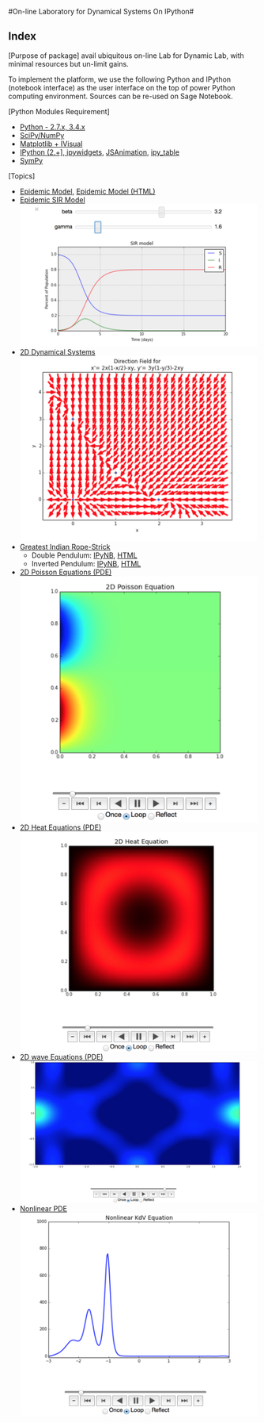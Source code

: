 #On-line Laboratory for Dynamical Systems On IPython#

## Index
[Purpose of package]
avail ubiquitous on-line Lab for Dynamic Lab, with minimal resources but un-limit gains.

To implement the platform, we use the following Python and IPython (notebook interface) as the user interface on the top of power Python computing environment. Sources can be re-used on Sage Notebook.

[Python Modules Requirement]
 
* <a href=“http://www.python.org”>Python - 2.7.x, 3.4.x</a>
* <a href=“www.scipy.org”>SciPy/NumPy</a>
* <a href=“matplotlib.org”>Matplotlib + <a href=“https://pypi.python.org/pypi/IVisual”>IVisual</a>
* <a href=“ipython.org”>IPython (2.+], <a href=“https://github.com/jakevdp/ipywidgets”>ipywidgets</a>, <a href=“https://github.com/jakevdp/JSAnimation”>JSAnimation</a>, <a href=“https://github.com/epmoyer/ipy_table”>ipy_table</a>
* <a href=“www.sympy.org”>SymPy</a>


[Topics]
- [Epidemic Model](DiffEq/0-Basics.ipynb), [Epidemic Model (HTML)](DiffEq/0-Basics.html)
- [Epidemic SIR Model](DiffEq/SIR.ipynb)
![ode 1](screenshots/SIR.png)
- [2D Dynamical Systems](DiffEq/2Dde.ipynb)
![ode 1](screenshots/2de.png)
- [Greatest Indian Rope-Strick](Sim/index.ipynb)
   -  Double Pendulum: [IPyNB](Sim/ivisual-1.ipynb), [HTML](Sim/ivisual-1.html)
   -  Inverted Pendulum: [IPyNB](Sim/ivisual-2.ipynb), [HTML](Sim/ivisual-2.html)
- [2D Poisson Equations (PDE)](DiffEq/3__2D_poisson.ipynb) 
![PDE 1](screenshots/poisson.png)
- [2D Heat Equations (PDE)](DiffEq/diffusion.ipynb) 
![PDE 2](screenshots/heat.png)
- [2D wave Equations (PDE)](DiffEq/wave.ipynb) 
![PDE 3](screenshots/wave.png)
- [Nonlinear PDE](DiffEq/nonlinearPDE.ipynb)
![PDE 4](screenshots/KdV.png)